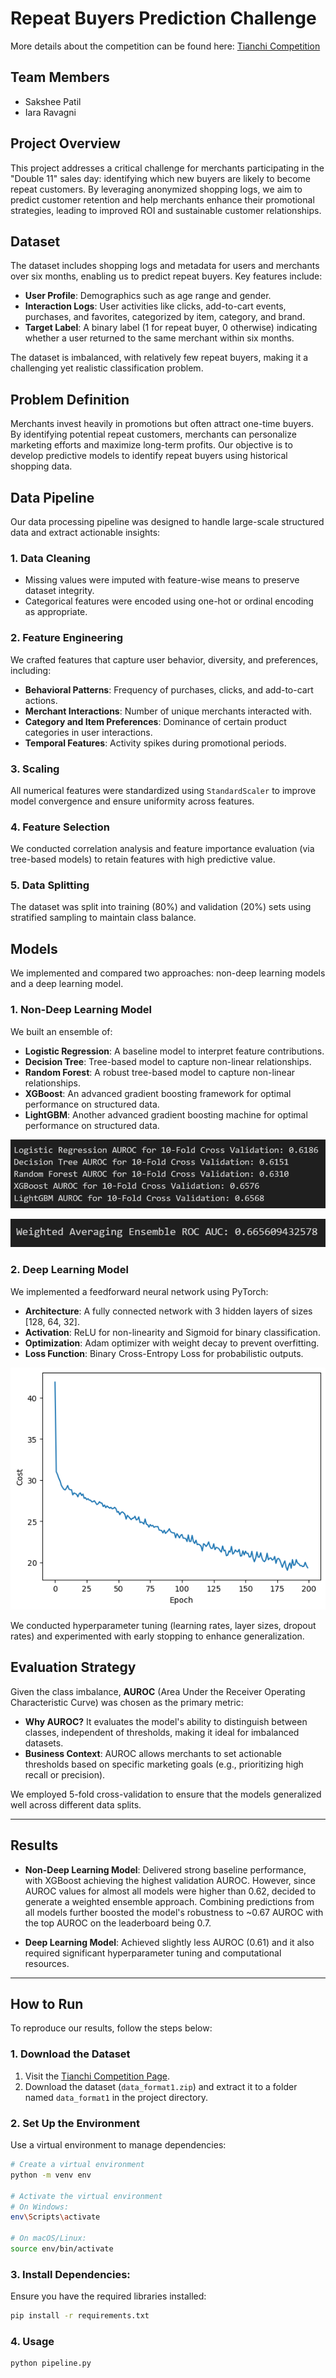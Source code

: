 # **Repeat Buyers Prediction Challenge**

More details about the competition can be found here: [Tianchi Competition](https://tianchi.aliyun.com/competition/entrance/231576)


## **Team Members**
- Sakshee Patil
- Iara Ravagni


## **Project Overview**
This project addresses a critical challenge for merchants participating in the "Double 11" sales day: identifying which new buyers are likely to become repeat customers. By leveraging anonymized shopping logs, we aim to predict customer retention and help merchants enhance their promotional strategies, leading to improved ROI and sustainable customer relationships.


## **Dataset**
The dataset includes shopping logs and metadata for users and merchants over six months, enabling us to predict repeat buyers. Key features include:

- **User Profile**: Demographics such as age range and gender.
- **Interaction Logs**: User activities like clicks, add-to-cart events, purchases, and favorites, categorized by item, category, and brand.
- **Target Label**: A binary label (1 for repeat buyer, 0 otherwise) indicating whether a user returned to the same merchant within six months.

The dataset is imbalanced, with relatively few repeat buyers, making it a challenging yet realistic classification problem.


## **Problem Definition**
Merchants invest heavily in promotions but often attract one-time buyers. By identifying potential repeat customers, merchants can personalize marketing efforts and maximize long-term profits. Our objective is to develop predictive models to identify repeat buyers using historical shopping data.


## **Data Pipeline**
Our data processing pipeline was designed to handle large-scale structured data and extract actionable insights:

### 1. **Data Cleaning**
- Missing values were imputed with feature-wise means to preserve dataset integrity.
- Categorical features were encoded using one-hot or ordinal encoding as appropriate.

### 2. **Feature Engineering**
We crafted features that capture user behavior, diversity, and preferences, including:
- **Behavioral Patterns**: Frequency of purchases, clicks, and add-to-cart actions.
- **Merchant Interactions**: Number of unique merchants interacted with.
- **Category and Item Preferences**: Dominance of certain product categories in user interactions.
- **Temporal Features**: Activity spikes during promotional periods.

### 3. **Scaling**
All numerical features were standardized using `StandardScaler` to improve model convergence and ensure uniformity across features.

### 4. **Feature Selection**
We conducted correlation analysis and feature importance evaluation (via tree-based models) to retain features with high predictive value.

### 5. **Data Splitting**
The dataset was split into training (80%) and validation (20%) sets using stratified sampling to maintain class balance.


## **Models**
We implemented and compared two approaches: non-deep learning models and a deep learning model.

### **1. Non-Deep Learning Model**
We built an ensemble of:
- **Logistic Regression**: A baseline model to interpret feature contributions.
- **Decision Tree**: Tree-based model to capture non-linear relationships.
- **Random Forest**: A robust tree-based model to capture non-linear relationships.
- **XGBoost**: An advanced gradient boosting framework for optimal performance on structured data.
- **LightGBM**: Another advanced gradient boosting machine for optimal performance on structured data.

![image](assets/individual_model_acc.png)

![image](assets/ensemble_acc.png)

### **2. Deep Learning Model**
We implemented a feedforward neural network using PyTorch:
- **Architecture**: A fully connected network with 3 hidden layers of sizes [128, 64, 32].
- **Activation**: ReLU for non-linearity and Sigmoid for binary classification.
- **Optimization**: Adam optimizer with weight decay to prevent overfitting.
- **Loss Function**: Binary Cross-Entropy Loss for probabilistic outputs.

![image](assets/nn_cost.png)

We conducted hyperparameter tuning (learning rates, layer sizes, dropout rates) and experimented with early stopping to enhance generalization.


## **Evaluation Strategy**
Given the class imbalance, **AUROC** (Area Under the Receiver Operating Characteristic Curve) was chosen as the primary metric:
- **Why AUROC?** It evaluates the model's ability to distinguish between classes, independent of thresholds, making it ideal for imbalanced datasets.
- **Business Context**: AUROC allows merchants to set actionable thresholds based on specific marketing goals (e.g., prioritizing high recall or precision).

We employed 5-fold cross-validation to ensure that the models generalized well across different data splits.

---

## **Results**
- **Non-Deep Learning Model**: Delivered strong baseline performance, with XGBoost achieving the highest validation AUROC. However, since AUROC values for almost all models were higher than 0.62, decided to generate a weighted ensemble approach. Combining predictions from all models further boosted the model's robustness to ~0.67 AUROC with the top AUROC on the leaderboard being 0.7.

- **Deep Learning Model**: Achieved slightly less AUROC (0.61) and it also required significant hyperparameter tuning and computational resources.

---

## **How to Run**
To reproduce our results, follow the steps below:

### 1. **Download the Dataset**
1. Visit the [Tianchi Competition Page](https://tianchi.aliyun.com/competition/entrance/231576).
2. Download the dataset (`data_format1.zip`) and extract it to a folder named `data_format1` in the project directory.

### 2. **Set Up the Environment**
Use a virtual environment to manage dependencies:
```bash
# Create a virtual environment
python -m venv env

# Activate the virtual environment
# On Windows:
env\Scripts\activate

# On macOS/Linux:
source env/bin/activate
```

### **3. Install Dependencies:**
Ensure you have the required libraries installed:
```bash
pip install -r requirements.txt
```

### **4. Usage**
```bash
python pipeline.py
```
